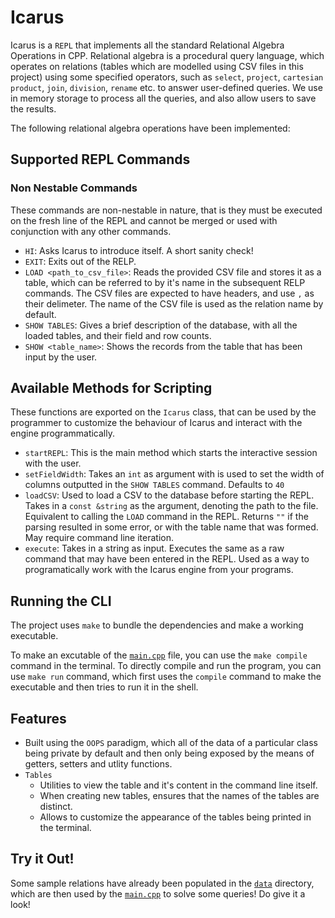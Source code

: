 # Icarus

Icarus is a `REPL` that implements all the standard Relational Algebra Operations in CPP. Relational algebra is a procedural query language, which operates on relations (tables which are modelled using CSV files in this project) using some specified operators, such as `select`, `project`, `cartesian product`, `join`, `division`, `rename` etc. to answer user-defined queries. We use in memory storage to process all the queries, and also allow users to save the results. 

The following relational algebra operations have been implemented:


## Supported REPL Commands

### Non Nestable Commands
These commands are non-nestable in nature, that is they must be executed on the fresh line of the REPL and cannot be merged or used with conjunction with any other commands. 
- `HI`: Asks Icarus to introduce itself. A short sanity check!
- `EXIT`: Exits out of the RELP.
- `LOAD <path_to_csv_file>`: Reads the provided CSV file and stores it as a table, which can be referred to by it's name in the subsequent RELP commands. The CSV files are expected to have headers, and use `,` as their delimeter. The name of the CSV file is used as the relation name by default.
- `SHOW TABLES`: Gives a brief description of the database, with all the loaded tables, and their field and row counts.
- `SHOW <table_name>`: Shows the records from the table that has been input by the user.

## Available Methods for Scripting
These functions are exported on the `Icarus` class, that can be used by the programmer to customize the behaviour of Icarus and interact with the engine programmatically. 
- `startREPL`: This is the main method which starts the interactive session with the user. 
- `setFieldWidth`: Takes an `int` as argument with is used to set the width of columns outputted in the `SHOW TABLES` command. Defaults to `40`
- `loadCSV`: Used to load a CSV to the database before starting the REPL. Takes in a `const &string` as the argument, denoting the path to the file. Equivalent to calling the `LOAD` command in the REPL. Returns `""` if the parsing resulted in some error, or with the table name that was formed. May require command line iteration. 
- `execute`: Takes in a string as input. Executes the same as a raw command that may have been entered in the REPL. Used as a way to programatically work with the Icarus engine from your programs.  

## Running the CLI
The project uses `make` to bundle the dependencies and make a working executable.

To make an excutable of the [`main.cpp`](./main.cpp) file, you can use the `make compile` command in the terminal. To directly compile and run the program, you can use `make run` command, which first uses the `compile` command to make the executable and then tries to run it in the shell.

## Features

- Built using the `OOPS` paradigm, which all of the data of a particular class being private by default and then only being exposed by the means of getters, setters and utlity functions.
- `Tables`
  - Utilities to view the table and it's content in the command line itself.
  - When creating new tables, ensures that the names of the tables are distinct.
  - Allows to customize the appearance of the tables being printed in the terminal.

## Try it Out!
Some sample relations have already been populated in the [`data`](./data/) directory, which are then used by the [`main.cpp`](./main.cpp) to solve some queries! Do give it a look!
